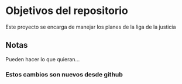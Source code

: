 # Objetivos del repositorio

Este proyecto se encarga de manejar los planes de la liga de la justicia


## Notas
Pueden hacer lo que quieran...

### Estos cambios son nuevos desde github
